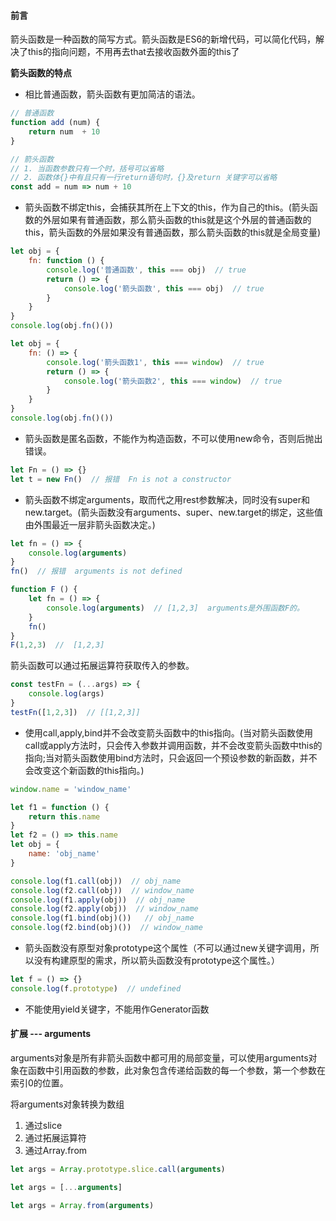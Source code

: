 
#### 前言
箭头函数是一种函数的简写方式。箭头函数是ES6的新增代码，可以简化代码，解决了this的指向问题，不用再去that去接收函数外面的this了

**箭头函数的特点**
* 相比普通函数，箭头函数有更加简洁的语法。
```js
// 普通函数
function add (num) {
    return num  + 10
}

// 箭头函数
// 1. 当函数参数只有一个时，括号可以省略
// 2. 函数体{}中有且只有一行return语句时，{}及return 关键字可以省略
const add = num => num + 10
```

* 箭头函数不绑定this，会捕获其所在上下文的this，作为自己的this。(箭头函数的外层如果有普通函数，那么箭头函数的this就是这个外层的普通函数的this，箭头函数的外层如果没有普通函数，那么箭头函数的this就是全局变量)
```js
let obj = {
    fn: function () {
        console.log('普通函数', this === obj)  // true
        return () => {
            console.log('箭头函数', this === obj)  // true
        }
    }
}
console.log(obj.fn()())
```
```js
let obj = {
    fn: () => {
        console.log('箭头函数1', this === window)  // true
        return () => {
            console.log('箭头函数2', this === window)  // true
        }
    }
}
console.log(obj.fn()())
```

* 箭头函数是匿名函数，不能作为构造函数，不可以使用new命令，否则后抛出错误。
```js
let Fn = () => {}
let t = new Fn()  // 报错  Fn is not a constructor
```

* 箭头函数不绑定arguments，取而代之用rest参数解决，同时没有super和new.target。(箭头函数没有arguments、super、new.target的绑定，这些值由外围最近一层非箭头函数决定。)
```js
let fn = () => {
    console.log(arguments)
}
fn()  // 报错  arguments is not defined
```
```js
function F () {
    let fn = () => {
        console.log(arguments)  // [1,2,3]  arguments是外围函数F的。
    }
    fn()
}
F(1,2,3)  //  [1,2,3]  
```
箭头函数可以通过拓展运算符获取传入的参数。
```js
const testFn = (...args) => {
    console.log(args)
}
testFn([1,2,3])  // [[1,2,3]]
```

* 使用call,apply,bind并不会改变箭头函数中的this指向。(当对箭头函数使用call或apply方法时，只会传入参数并调用函数，并不会改变箭头函数中this的指向;当对箭头函数使用bind方法时，只会返回一个预设参数的新函数，并不会改变这个新函数的this指向。)
```js
window.name = 'window_name'

let f1 = function () {
    return this.name
}
let f2 = () => this.name
let obj = {
    name: 'obj_name'
}

console.log(f1.call(obj))  // obj_name
console.log(f2.call(obj))  // window_name
console.log(f1.apply(obj))  // obj_name
console.log(f2.apply(obj))  // window_name
console.log(f1.bind(obj)())   // obj_name
console.log(f2.bind(obj)())  // window_name
```

*  箭头函数没有原型对象prototype这个属性（不可以通过new关键字调用，所以没有构建原型的需求，所以箭头函数没有prototype这个属性。）
```js
let f = () => {}
console.log(f.prototype)  // undefined
```

* 不能使用yield关键字，不能用作Generator函数

#### 扩展 --- arguments
arguments对象是所有非箭头函数中都可用的局部变量，可以使用arguments对象在函数中引用函数的参数，此对象包含传递给函数的每一个参数，第一个参数在索引0的位置。

将arguments对象转换为数组

1. 通过slice
2. 通过拓展运算符
3. 通过Array.from
```js
let args = Array.prototype.slice.call(arguments)

let args = [...arguments]

let args = Array.from(arguments)
```
